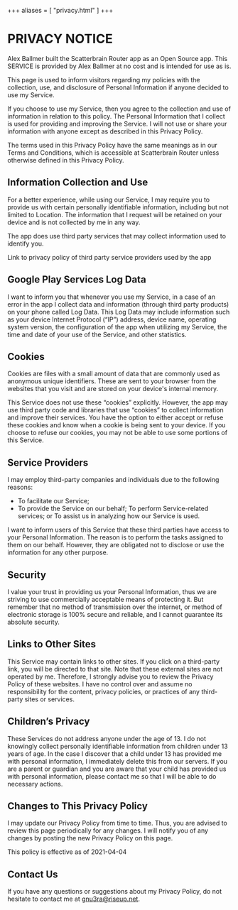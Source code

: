 +++
aliases = [ "privacy.html" ]
+++

# PRIVACY NOTICE

Alex Ballmer built the Scatterbrain Router app as an Open Source app. This
SERVICE is provided by Alex Ballmer at no cost and is intended for use as is.

This page is used to inform visitors regarding my policies with the collection,
use, and disclosure of Personal Information if anyone decided to use my Service.

If you choose to use my Service, then you agree to the collection and use of
information in relation to this policy. The Personal Information that I collect
is used for providing and improving the Service. I will not use or share your
information with anyone except as described in this Privacy Policy.

The terms used in this Privacy Policy have the same meanings as in our Terms and
Conditions, which is accessible at Scatterbrain Router unless otherwise defined
in this Privacy Policy.

## Information Collection and Use

For a better experience, while using our Service, I may require you to provide
us with certain personally identifiable information, including but not limited
to Location. The information that I request will be retained on your device and
is not collected by me in any way.

The app does use third party services that may collect information used to
identify you.

Link to privacy policy of third party service providers used by the app

## Google Play Services Log Data

I want to inform you that whenever you use my Service, in a case of an error in
the app I collect data and information (through third party products) on your
phone called Log Data. This Log Data may include information such as your device
Internet Protocol (“IP”) address, device name, operating system version, the
configuration of the app when utilizing my Service, the time and date of your
use of the Service, and other statistics.

## Cookies

Cookies are files with a small amount of data that are commonly used as
anonymous unique identifiers. These are sent to your browser from the websites
that you visit and are stored on your device's internal memory.

This Service does not use these “cookies” explicitly. However, the app may use
third party code and libraries that use “cookies” to collect information and
improve their services. You have the option to either accept or refuse these
cookies and know when a cookie is being sent to your device. If you choose to
refuse our cookies, you may not be able to use some portions of this Service.

## Service Providers

I may employ third-party companies and individuals due to the following reasons:

- To facilitate our Service;
- To provide the Service on our behalf;
To perform Service-related services; or
To assist us in analyzing how our Service is used.

I want to inform users of this Service that these third parties have access to
your Personal Information. The reason is to perform the tasks assigned to them
on our behalf. However, they are obligated not to disclose or use the
information for any other purpose.

## Security

I value your trust in providing us your Personal Information, thus we are
striving to use commercially acceptable means of protecting it. But remember
that no method of transmission over the internet, or method of electronic
storage is 100% secure and reliable, and I cannot guarantee its absolute
security.

## Links to Other Sites

This Service may contain links to other sites. If you click on a third-party
link, you will be directed to that site. Note that these external sites are not
operated by me. Therefore, I strongly advise you to review the Privacy Policy of
these websites. I have no control over and assume no responsibility for the
content, privacy policies, or practices of any third-party sites or services.

## Children’s Privacy

These Services do not address anyone under the age of 13. I do not knowingly
collect personally identifiable information from children under 13 years of age.
In the case I discover that a child under 13 has provided me with personal
information, I immediately delete this from our servers. If you are a parent or
guardian and you are aware that your child has provided us with personal
information, please contact me so that I will be able to do necessary actions.

## Changes to This Privacy Policy

I may update our Privacy Policy from time to time. Thus, you are advised to
review this page periodically for any changes. I will notify you of any changes
by posting the new Privacy Policy on this page.

This policy is effective as of 2021-04-04

## Contact Us

If you have any questions or suggestions about my Privacy Policy, do not
hesitate to contact me at gnu3ra@riseup.net.
